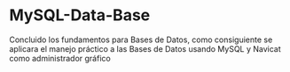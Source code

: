 # MySQL-Data-Base
Concluido los fundamentos para Bases de Datos, como consiguiente se aplicara el manejo práctico a las Bases de Datos usando MySQL y Navicat como administrador gráfico
